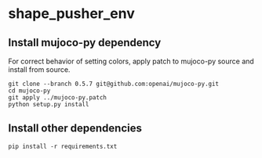 # shape_pusher_env

## Install mujoco-py dependency
For correct behavior of setting colors, apply patch to mujoco-py source and install from source.
```
git clone --branch 0.5.7 git@github.com:openai/mujoco-py.git
cd mujoco-py
git apply ../mujoco-py.patch
python setup.py install
```

## Install other dependencies
```
pip install -r requirements.txt
```
